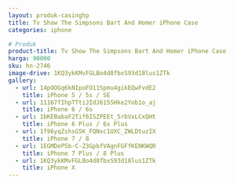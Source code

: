 ```yaml
---
layout: produk-casinghp
title: Tv Show The Simpsons Bart And Homer iPhone Case
categories: iphone

# Produk
product-title: Tv Show The Simpsons Bart And Homer iPhone Case
harga: 90000
sku: hn-2746
image-drive: 1KQ3ykKMvFGLBo4d8fbxS93d18lus1ZTk
gallery:
  - url: 14pOOGq6kNIpoFO11Spmu4gikEQwFvdE2
    title: iPhone 5 / 5s / SE
  - url: 11167fIhpTTtiJIdJ615SHke2Yob1o_aj
    title: iPhone 6 / 6s
  - url: 1bKEBabaF2Tif6ISZPEEt_5rbVxLCxQHt
    title: iPhone 6 Plus / 6s Plus
  - url: 1f96yqZshsG5K_FQNxc1UXC_ZWLDtuzIX
    title: iPhone 7 / 8
  - url: 1EGMDeP5b-C-Z3GpbfVAgnFGFfKENKWQR
    title: iPhone 7 Plus / 8 Plus
  - url: 1KQ3ykKMvFGLBo4d8fbxS93d18lus1ZTk
    title: iPhone X
---
```

